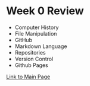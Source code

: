 <h1>Week 0 Review</h1> 
<ul> 
    <li>Computer History</li> 
    <li>File Manipulation</li> 
    <li>GitHub</li> 
    <li>Markdown Language</li>
    <li>Repositories</li>
    <li>Version Control</li>
    <li>Github Pages</li>
</ul> 
<p>
    <a href="https://asmithxu.github.io/Review/">Link to Main Page</a>
</p>